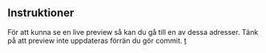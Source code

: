 ## Instruktioner

För att kunna se en live preview så kan du gå till en av dessa adresser. Tänk på att preview inte uppdateras förrän du gör commit.
[t](https://daslaller.github.io/Produkt_etikett/)
